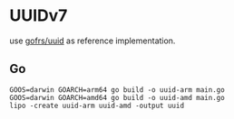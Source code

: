 # UUIDv7

use [gofrs/uuid](https://github.com/miyako/uuid) as reference implementation.

## Go



```
GOOS=darwin GOARCH=arm64 go build -o uuid-arm main.go
GOOS=darwin GOARCH=amd64 go build -o uuid-amd main.go
lipo -create uuid-arm uuid-amd -output uuid
```
